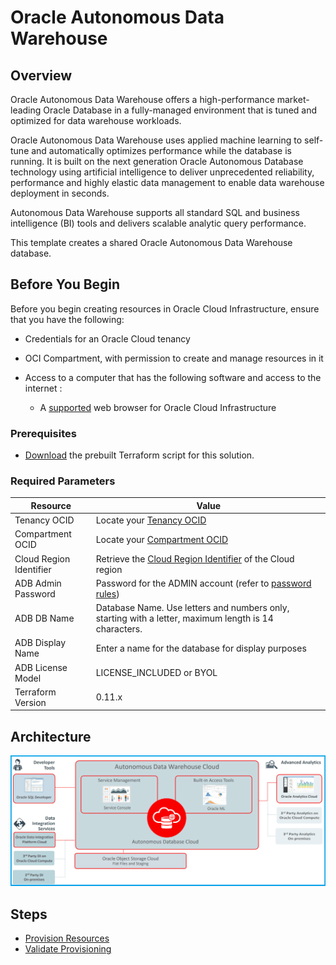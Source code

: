 # Oracle Autonomous Data Warehouse

## Overview

Oracle Autonomous Data Warehouse offers a high-performance market-leading Oracle Database in a fully-managed environment that is tuned and optimized for data warehouse workloads.

Oracle Autonomous Data Warehouse uses applied
machine learning to self-tune and automatically
optimizes performance while the database is running.
It is built on the next generation Oracle Autonomous
Database technology using artificial intelligence
to deliver unprecedented reliability, performance
and highly elastic data management to enable data
warehouse deployment in seconds.

Autonomous Data Warehouse supports all standard SQL and business intelligence (BI) tools and delivers scalable analytic query performance.

This template creates a shared Oracle Autonomous Data Warehouse database.

## Before You Begin

Before you begin creating resources in Oracle Cloud Infrastructure, ensure that you have the following:

* Credentials for an Oracle Cloud tenancy

* OCI Compartment, with permission to create and manage resources in it

* Access to a computer that has the following software and access to the internet :

    * A [supported](https://docs.oracle.com/en/cloud/get-started/subscriptions-cloud/csgsg/web-browser-requirements.html) web browser for Oracle Cloud Infrastructure

### Prerequisites

* [Download](../scripts/terraform/resmgr/adb-adw-s.zip) the prebuilt Terraform script for this solution.

### Required Parameters

| Resource       | Value |
|----------------|-------|
|Tenancy OCID    |Locate your [Tenancy OCID](https://docs.cloud.oracle.com/en-us/iaas/Content/General/Concepts/identifiers.htm)|
|Compartment OCID|Locate your [Compartment OCID](https://docs.cloud.oracle.com/en-us/iaas/Content/General/Concepts/identifiers.htm)|
|Cloud Region Identifier | Retrieve the [Cloud Region Identifier](https://docs.cloud.oracle.com/en-us/iaas/Content/General/Concepts/regions.htm) of the Cloud region|
|ADB Admin Password | Password for the ADMIN account (refer to [password rules](https://docs.oracle.com/en/cloud/paas/autonomous-data-warehouse-cloud/user/manage-users-admin.html#GUID-B227C664-EBA0-4B5E-B11C-A56B16567C1B))|
|ADB DB Name | Database Name. Use letters and numbers only, starting with a letter, maximum length is 14 characters.|
|ADB Display Name | Enter a name for the database for display purposes|
|ADB License Model | LICENSE_INCLUDED or BYOL|
|Terraform Version | 0.11.x|

## Architecture

![](./about-this/images/adw-s.png)

## Steps

- [Provision Resources](?lab=provision-resources)
- [Validate Provisioning](?lab=validate-provisioning)
